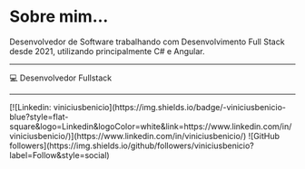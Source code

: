 <h1>Sobre mim...</h1>
<p>
  Desenvolvedor de Software trabalhando com Desenvolvimento Full Stack desde 2021, utilizando principalmente C# e Angular.<br>
</p>
<hr>
💻 Desenvolvedor Fullstack 
<hr>
[![Linkedin: viniciusbenicio](https://img.shields.io/badge/-viniciusbenicio-blue?style=flat-square&logo=Linkedin&logoColor=white&link=https://www.linkedin.com/in/viniciusbenicio/)](https://www.linkedin.com/in/viniciusbenicio/)
![GitHub followers](https://img.shields.io/github/followers/viniciusbenicio?label=Follow&style=social)

